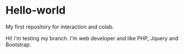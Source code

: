 # Hello-world
My first repository for interaction and colab.


Hi!
i'm testing my branch.
I'm web developer and like PHP, Jquery and Bootstrap.
